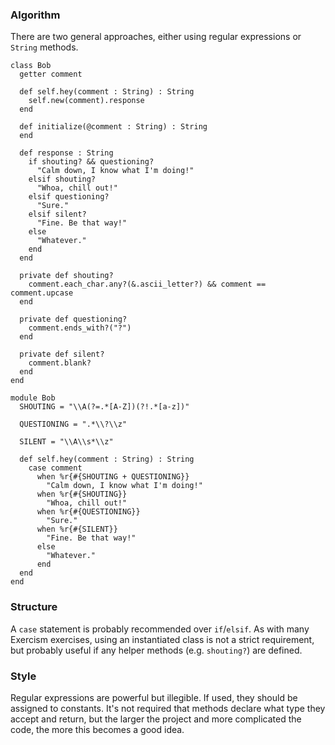 ### Algorithm

There are two general approaches, either using regular expressions or `String` methods.
```crystal
class Bob
  getter comment
  
  def self.hey(comment : String) : String
    self.new(comment).response
  end

  def initialize(@comment : String) : String
  end

  def response : String
    if shouting? && questioning?
      "Calm down, I know what I'm doing!"
    elsif shouting?
      "Whoa, chill out!"
    elsif questioning?
      "Sure."
    elsif silent?
      "Fine. Be that way!"
    else
      "Whatever."
    end
  end

  private def shouting?
    comment.each_char.any?(&.ascii_letter?) && comment == comment.upcase
  end

  private def questioning?
    comment.ends_with?("?")
  end

  private def silent?
    comment.blank?
  end
end

```
```crystal
module Bob
  SHOUTING = "\\A(?=.*[A-Z])(?!.*[a-z])"

  QUESTIONING = ".*\\?\\z"

  SILENT = "\\A\\s*\\z"

  def self.hey(comment : String) : String
    case comment
      when %r{#{SHOUTING + QUESTIONING}}
        "Calm down, I know what I'm doing!"
      when %r{#{SHOUTING}}
        "Whoa, chill out!"
      when %r{#{QUESTIONING}}
        "Sure."
      when %r{#{SILENT}}
        "Fine. Be that way!"
      else
        "Whatever."
      end
  end
end
```
### Structure

A `case` statement is probably recommended over `if`/`elsif`. As with many Exercism exercises, using an instantiated class is not a strict requirement, but probably useful if any helper methods (e.g. `shouting?`) are defined.

### Style

Regular expressions are powerful but illegible. If used, they should be assigned to constants.
It's not required that methods declare what type they accept and return, but the larger the project and more complicated the code, the more this becomes a good idea.
